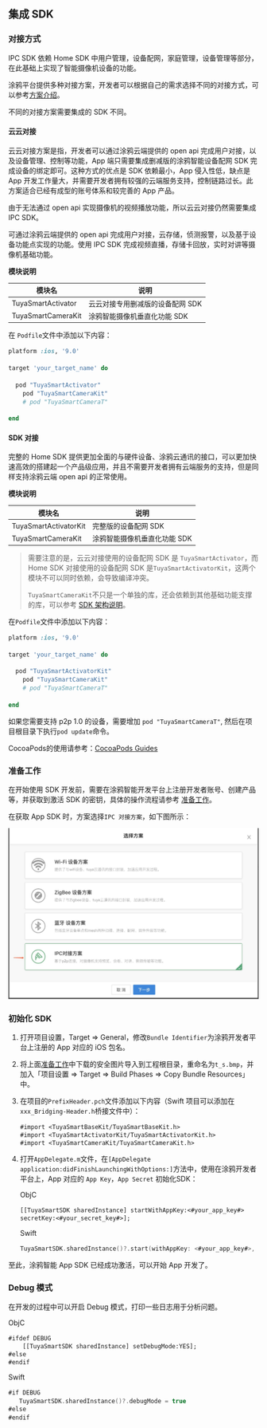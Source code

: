## 集成 SDK

### 对接方式

IPC SDK 依赖 Home SDK 中用户管理，设备配网，家庭管理，设备管理等部分，在此基础上实现了智能摄像机设备的功能。

涂鸦平台提供多种对接方案，开发者可以根据自己的需求选择不同的对接方式，可以参考[方案介绍](https://docs.tuya.com/zh/iot/open-api/quick-start/solution-overview)。

不同的对接方案需要集成的 SDK 不同。

#### 云云对接

云云对接方案是指，开发者可以通过涂鸦云端提供的 open api 完成用户对接，以及设备管理、控制等功能，App 端只需要集成删减版的涂鸦智能设备配网 SDK 完成设备的绑定即可。这种方式的优点是 SDK 依赖最小，App 侵入性低，缺点是 App 开发工作量大，并需要开发者拥有较强的云端服务支持，控制链路过长。此方案适合已经有成型的账号体系和较完善的 App 产品。

由于无法通过 open api 实现摄像机的视频播放功能，所以云云对接仍然需要集成 IPC SDK。

可通过涂鸦云端提供的 open api 完成用户对接，云存储，侦测报警，以及基于设备功能点实现的功能。使用 IPC SDK 完成视频直播，存储卡回放，实时对讲等摄像机基础功能。

**模块说明**

| 模块名             | 说明                             |
| ------------------ | -------------------------------- |
| TuyaSmartActivator | 云云对接专用删减版的设备配网 SDK |
| TuyaSmartCameraKit | 涂鸦智能摄像机垂直化功能 SDK     |

在 ```Podfile```文件中添加以下内容：

```ruby
platform :ios, '9.0'

target 'your_target_name' do

  pod "TuyaSmartActivator"
	pod "TuyaSmartCameraKit"
	# pod "TuyaSmartCameraT"

end
```

#### SDK 对接

完整的 Home SDK 提供更加全面的与硬件设备、涂鸦云通讯的接口，可以更加快速高效的搭建起一个产品级应用，并且不需要开发者拥有云端服务的支持，但是同样支持涂鸦云端 open api 的正常使用。

**模块说明**

| 模块名                | 说明                         |
| --------------------- | ---------------------------- |
| TuyaSmartActivatorKit | 完整版的设备配网 SDK         |
| TuyaSmartCameraKit    | 涂鸦智能摄像机垂直化功能 SDK |

> 需要注意的是，云云对接使用的设备配网 SDK 是 `TuyaSmartActivator`，而 Home SDK 对接使用的设备配网 SDK 是`TuyaSmartActivatorKit`，这两个模块不可以同时依赖，会导致编译冲突。
>
> `TuyaSmartCameraKit`不只是一个单独的库，还会依赖到其他基础功能支撑的库，可以参考 [SDK 架构说明](https://tuyainc.github.io/tuyasmart_camera_ios_sdk_doc/zh-hans/resource/architecture.html)。

在```Podfile```文件中添加以下内容：

```ruby
platform :ios, '9.0'

target 'your_target_name' do

  pod "TuyaSmartActivatorKit"
	pod "TuyaSmartCameraKit"
	# pod "TuyaSmartCameraT"

end
```

如果您需要支持 p2p 1.0 的设备，需要增加 `pod "TuyaSmartCameraT"`, 然后在项目根目录下执行```pod update```命令。

CocoaPods的使用请参考：[CocoaPods Guides](https://guides.cocoapods.org/)

### 准备工作

在开始使用 SDK 开发前，需要在涂鸦智能开发平台上注册开发者账号、创建产品等，并获取到激活 SDK 的密钥，具体的操作流程请参考 [准备工作](https://tuyainc.github.io/tuyasmart_home_ios_sdk_doc/zh-hans/resource/Preparation.html)。

在获取 App SDK 时，方案选择`IPC 对接方案`，如下图所示：

<img src="./images/options.jpg" alt="选择方案" style="zoom:50%;" />

### 初始化 SDK

1. 打开项目设置，Target => General，修改```Bundle Identifier```为涂鸦开发者平台上注册的 App 对应的 iOS 包名。

2. 将上面[准备工作](https://tuyainc.github.io/tuyasmart_home_ios_sdk_doc/zh-hans/resource/Preparation.html)中下载的安全图片导入到工程根目录，重命名为```t_s.bmp```，并加入「项目设置 => Target => Build Phases => Copy Bundle Resources」中。

3. 在项目的```PrefixHeader.pch```文件添加以下内容（Swift 项目可以添加在```xxx_Bridging-Header.h```桥接文件中）：

   ```objc
   #import <TuyaSmartBaseKit/TuyaSmartBaseKit.h>
   #import <TuyaSmartActivatorKit/TuyaSmartActivatorKit.h>
   #import <TuyaSmartCameraKit/TuyaSmartCameraKit.h>
   ```

4. 打开`AppDelegate.m`文件，在`[AppDelegate application:didFinishLaunchingWithOptions:]`方法中，使用在涂鸦开发者平台上，App 对应的 `App Key`，`App Secret` 初始化SDK：

   ObjC

   ```objc
   [[TuyaSmartSDK sharedInstance] startWithAppKey:<#your_app_key#> secretKey:<#your_secret_key#>];
   ```

   Swift

   ```swift
   TuyaSmartSDK.sharedInstance()?.start(withAppKey: <#your_app_key#>, secretKey: <#your_secret_key#>)
   ```

至此，涂鸦智能 App SDK 已经成功激活，可以开始 App 开发了。

### Debug 模式

在开发的过程中可以开启 Debug 模式，打印一些日志用于分析问题。

ObjC

```objc
#ifdef DEBUG
    [[TuyaSmartSDK sharedInstance] setDebugMode:YES];
#else
#endif
```

Swift

```swift
#if DEBUG
   TuyaSmartSDK.sharedInstance()?.debugMode = true
#else
#endif

```

